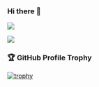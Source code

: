### Hi there 👋
<p>
  <img align="center" src="https://my-github-stats-plum.vercel.app/api?username=nikarc&count_private=true&show_icons=true&&theme=onedark" />
</p>
<p>
  <img align="center" src="https://github-readme-stats.vercel.app/api/top-langs/?username=nikarc&theme=onedark&layout=compact" />
</p>


### 🏆 GitHub Profile Trophy

[![trophy](https://github-profile-trophy.vercel.app/?username=nikarc&no-frame=true&theme=onedark&rank=SECRET,SSS,SS,S,AAA,AA,A)](https://github.com/ryo-ma/github-profile-trophy)

<!--
**nikarc/nikarc** is a ✨ _special_ ✨ repository because its `README.md` (this file) appears on your GitHub profile.

Here are some ideas to get you started:

- 🔭 I’m currently working on ...
- 🌱 I’m currently learning ...
- 👯 I’m looking to collaborate on ...
- 🤔 I’m looking for help with ...
- 💬 Ask me about ...
- 📫 How to reach me: ...
- 😄 Pronouns: ...
- ⚡ Fun fact: ...
-->
